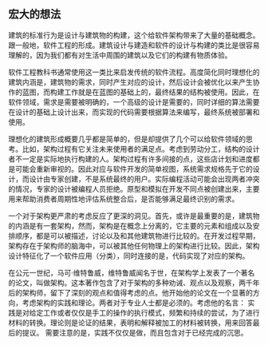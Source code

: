 
## 宏大的想法

建筑的标准行为是设计与建筑物的构建，这个给软件架构带来了大量的基础概念。跟一般地，软件工程的形成。建筑设计与建造和软件的设计与构建的类比是很容易理解的，因为我们都有对生活中周围的建筑以及它们的构建有物质体验。

软件工程教科书通常使用这一类比来启发传统的软件流程。高度简化同时理想化的建筑内涵是，建筑物的需求，同时产生对应的设计，然后设计会被优化以来产生协作的蓝图，而构建工作就是在蓝图的基础上的，最终结果的结构被使用。因此，在软件领域，需求是需要被明确的，一个高级的设计是需要的，同时详细的算法需要在设计的基础上设计出来，而实现的代码需要根据算法来编写，最终系统被部署和使用。

理想化的建筑形成概要几乎都是简单的，但是却提供了几个可以给软件领域的思考。比如，架构过程有它关注未来使用者的满足点。考虑到劳动分工，结构的设计者不一定是实际地执行构建的人。架构过程有许多间接的点，这些店计划和进度都是可能会重新审视的。因此对应与软件开发的简单视图，系统需求规格先于它的设计，而设计由专家创建，不是系统最终的用户。实际编程活动可能会出现两者冲突的情况，专家的设计被编程人员拒绝。原型和模拟在开发不同点被创建出来，主要用来帮助消费者周期性地评估系统整合后，是否能够满足最终识别的需求。

一个对于架构更严肃的考虑反应了更深的洞见。首先，或许是最重要的是，建筑物的内涵是有一套架构，然而，架构是在概念上分离的，它主要的元素和组成以及安排顺序，都是可以被描述，讨论以及和其他建筑物进行比较的。在开发过程早期，架构存在于架构师的脑海中，可以被其他任何物理上的架构进行比较。因此，架构设计特征化了一个软件应用（分类），同时连接的是，代码实现了对应的架构。

在公元一世纪，马可·维特鲁威，维特鲁威闻名于世，在架构学上发表了一个著名的论文，叫做架构。这本著作包含了对于架构的多种劝诫、观点以及观察，两千年后的架构师，留下了深刻的观点和值得考虑的点。他开始他的论文在一个显著的方向，考虑架构的实践和理论。两者对于专业人士都是必须的。考虑他的名言：
实践是对给定工作或者仅仅是手工的操作的执行模式，频繁和持续的尝试，为了进行材料的转换。理论则是论证的结果，表明和解释被加工的材料被转换，用来回答最后的提议。
需要注意的是，实践不仅仅是做，而且包含对于已经完成的沉思。